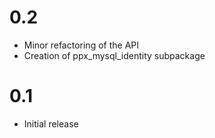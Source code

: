 0.2
===

* Minor refactoring of the API
* Creation of ppx\_mysql\_identity subpackage

0.1
===

* Initial release
